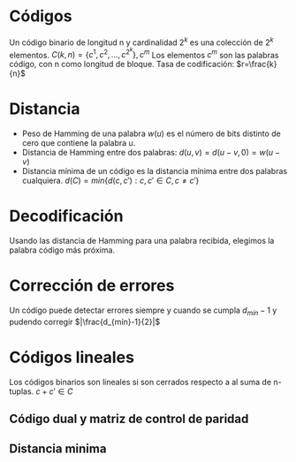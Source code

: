 # Códigos
Un código binario de longitud n y cardinalidad $2^k$ es una colección de $2^{k}$ elementos.
$C(k,n)=\{c^{1},c^{2},...,c^{2^{k}}\},c^{m}$
Los elementos $c^{m}$ son las palabras código, con n como longitud de bloque.
Tasa de codificación: $r=\frac{k}{n}$
# Distancia
- Peso de Hamming de una palabra $w(u)$ es el número de bits distinto de cero que contiene la palabra u.
- Distancia de Hamming entre dos palabras:
	$d(u,v)=d(u-v,0)=w(u-v)$
- Distancia mínima de un código es la distancia mínima entre dos palabras cualquiera.
	$d(C)=min\{d(c,c'):c,c'\in C,c\neq c'\}$
# Decodificación
Usando las distancia de Hamming para una palabra recibida, elegimos la palabra código más próxima.
# Corrección de errores
Un código puede detectar errores siempre y cuando se cumpla $d_{mín}-1$ y pudendo corregir $|\frac{d_{mín}-1}{2}|$
# Códigos lineales
Los códigos binarios son lineales si son cerrados respecto a al suma de n-tuplas.
	$c+c'\in C$
## Código dual y matriz de control de paridad
## Distancia minima

